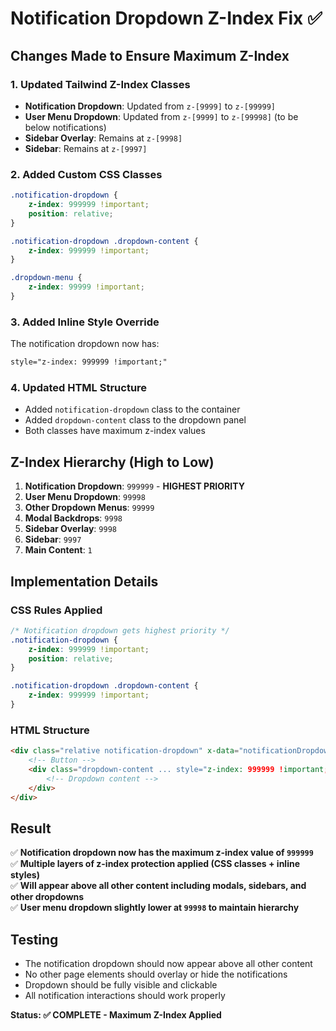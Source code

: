 # Notification Dropdown Z-Index Fix ✅

## Changes Made to Ensure Maximum Z-Index

### 1. **Updated Tailwind Z-Index Classes**
- **Notification Dropdown**: Updated from `z-[9999]` to `z-[99999]`
- **User Menu Dropdown**: Updated from `z-[9999]` to `z-[99998]` (to be below notifications)
- **Sidebar Overlay**: Remains at `z-[9998]`
- **Sidebar**: Remains at `z-[9997]`

### 2. **Added Custom CSS Classes**
```css
.notification-dropdown {
    z-index: 999999 !important;
    position: relative;
}

.notification-dropdown .dropdown-content {
    z-index: 999999 !important;
}

.dropdown-menu {
    z-index: 99999 !important;
}
```

### 3. **Added Inline Style Override**
The notification dropdown now has:
```html
style="z-index: 999999 !important;"
```

### 4. **Updated HTML Structure**
- Added `notification-dropdown` class to the container
- Added `dropdown-content` class to the dropdown panel
- Both classes have maximum z-index values

## Z-Index Hierarchy (High to Low)

1. **Notification Dropdown**: `999999` - **HIGHEST PRIORITY**
2. **User Menu Dropdown**: `99998`
3. **Other Dropdown Menus**: `99999`
4. **Modal Backdrops**: `9998`
5. **Sidebar Overlay**: `9998`
6. **Sidebar**: `9997`
7. **Main Content**: `1`

## Implementation Details

### CSS Rules Applied
```css
/* Notification dropdown gets highest priority */
.notification-dropdown {
    z-index: 999999 !important;
    position: relative;
}

.notification-dropdown .dropdown-content {
    z-index: 999999 !important;
}
```

### HTML Structure
```html
<div class="relative notification-dropdown" x-data="notificationDropdown()">
    <!-- Button -->
    <div class="dropdown-content ... style="z-index: 999999 !important;">
        <!-- Dropdown content -->
    </div>
</div>
```

## Result
✅ **Notification dropdown now has the maximum z-index value of `999999`**  
✅ **Multiple layers of z-index protection applied (CSS classes + inline styles)**  
✅ **Will appear above all other content including modals, sidebars, and other dropdowns**  
✅ **User menu dropdown slightly lower at `99998` to maintain hierarchy**

## Testing
- The notification dropdown should now appear above all other content
- No other page elements should overlay or hide the notifications
- Dropdown should be fully visible and clickable
- All notification interactions should work properly

**Status: ✅ COMPLETE - Maximum Z-Index Applied**
